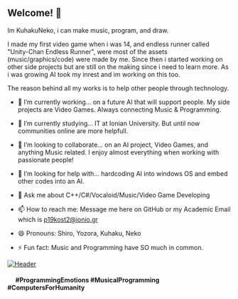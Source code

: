 ## Welcome! 👋

<!--
![GitHub Logo](https://github.githubassets.com/images/modules/logos_page/GitHub-Mark.png)
-->

Im KuhakuNeko, i can make music, program, and draw.

I made my first video game when i was 14, and endless runner called "Unity-Chan Endless Runner", were most of the assets (music/graphics/code) were made by me.
Since then i started working on other side projects but are still on the making since i need to learn more.
As i was growing AI took my inrest and im working on this too.

The reason behind all my works is to help other people through technology.

<!--
**KuhakuNeko/KuhakuNeko** is a ✨ _special_ ✨ repository because its `README.md` (this file) appears on your GitHub profile.
-->

- 🔭 I’m currently working... on a future AI that will support people. My side projects are Video Games. Always connecting Music & Programming.
- 🌱 I’m currently studying... IT at Ionian University. But until now communities online are more helpfull.
- 👯 I’m looking to collaborate... on an AI project, Video Games, and anything Music related. I enjoy almost everything when working with passionate people!
- 🤔 I’m looking for help with... hardcoding AI into windows OS and embed other codes into an AI.
- 💬 Ask me about C++/C#/Vocaloid/Music/Video Game Developing

- 📫 How to reach me: Message me here on GitHub or my Academic Email which is p19kost2@ionio.gr
- 😄 Pronouns: Shiro, Yozora, Kuhaku, Neko

- ⚡ Fun fact: Music and Programming have SO much in common.

<!--
[![HitCount](http://hits.dwyl.com/KuhakuNeko/KuhakuNeko.svg)](http://hits.dwyl.com/KuhakuNeko/KuhakuNeko)
-->

[![Header](https://www.osustuff.org/img/imageslice/2020-10-07/130273/714657.jpg "Header")](https://some-url.dev/)

####   #ProgrammingEmotions #MusicalProgramming #ComputersForHumanity
